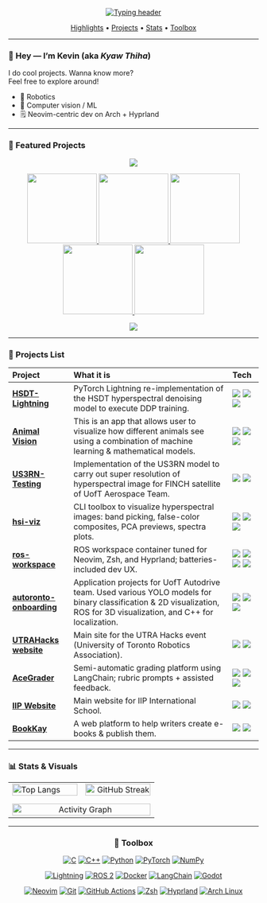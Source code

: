 <!--
  Profile README for github.com/Kyaw-Thiha
-->

<p align="center">
  <a href="https://github.com/Kyaw-Thiha">
    <img src="https://readme-typing-svg.demolab.com?duration=2800&pause=600&center=true&vCenter=true&height=40&lines=Kevin+@+Kyaw+Thiha+%E2%80%A2+UofT+CS;Robotics+%2F+CV+%2F+ML;Neovim+%7C+Arch+Linux+%7C+Hyprland" alt="Typing header">
  </a>
</p>

<p align="center">
  <a href="#-featured-projects">Highlights</a> •
  <a href="#-projects-list">Projects</a> •
  <a href="#-stats--visuals">Stats</a> •
  <a href="#-toolbox">Toolbox</a>
</p>

---

### 👋 Hey — I’m Kevin (aka *Kyaw Thiha*)
I do cool projects. Wanna know more? <br/>
Feel free to explore around!
- 🤖 Robotics
- 🧠 Computer vision / ML
- 🗒️ Neovim-centric dev on Arch + Hyprland

---

### 📌 Featured Projects
<p align="center">
  <img src="https://capsule-render.vercel.app/api?type=waving&height=120&color=gradient&section=header"/>
</p>

<p align="center">
  <a href="https://github.com/Kyaw-Thiha/hsdt-lightning">
     <img height="140" src="https://github-readme-stats.vercel.app/api/pin/?username=Kyaw-Thiha&repo=hsdt-lightning&theme=tokyonight&hide_border=true&border_radius=12&bg_color=00000000" />
  </a>
  <a href="https://github.com/Kyaw-Thiha/hsi-viz">
    <img height="140" src="https://github-readme-stats.vercel.app/api/pin/?username=Kyaw-Thiha&repo=hsi-viz&theme=tokyonight&hide_border=true&border_radius=12&bg_color=00000000" />
  </a>
  <a href="https://github.com/Kyaw-Thiha/animal-vision">
    <img height="140" src="https://github-readme-stats.vercel.app/api/pin/?username=Kyaw-Thiha&repo=animal-vision&theme=tokyonight&hide_border=true&border_radius=12&bg_color=00000000" />
  </a>
  <a href="https://github.com/Kyaw-Thiha/ros-workspace">
    <img height="140" src="https://github-readme-stats.vercel.app/api/pin/?username=Kyaw-Thiha&repo=ros-workspace&theme=tokyonight&hide_border=true&border_radius=12&bg_color=00000000" />
  </a>
  <a href="https://github.com/Kyaw-Thiha/ace-grader">
    <img height="140" src="https://github-readme-stats.vercel.app/api/pin/?username=Kyaw-Thiha&repo=ace-grader&theme=tokyonight&hide_border=true&border_radius=12&bg_color=00000000" />
  </a>
</p>


<p align="center">
  <img src="https://capsule-render.vercel.app/api?type=waving&height=120&color=gradient&section=footer"/>
</p>

---

### 🚀 Projects List
<table width="100%" border="0" cellspacing="0" cellpadding="6" style="border:none;">
  <thead>
    <tr>
      <th align="left">Project</th>
      <th align="left">What it is</th>
      <th align="left">Tech</th>
    </tr>
  </thead>
  <tbody>
    <!-- HSDT-Lightning -->
    <tr>
      <td><strong><a href="https://github.com/Kyaw-Thiha/hsdt-lightning">HSDT-Lightning</a></strong></td>
      <td>PyTorch Lightning re-implementation of the HSDT hyperspectral denoising model to execute DDP training.</td>
      <td>
        <img src="https://img.shields.io/badge/PyTorch-7aa2f7?style=flat-square&logo=pytorch&logoColor=white"/>
        <img src="https://img.shields.io/badge/Lightning-bb9af7?style=flat-square&logo=lightning&logoColor=white"/>
        <img src="https://img.shields.io/badge/HSI-c0caf5?style=flat-square"/>
      </td>
    </tr>
    <!-- Animal Vision -->
    <tr>
      <td><strong><a href="https://github.com/Kyaw-Thiha/animal-vision">Animal Vision</a></strong></td>
      <td>This is an app that allows user to visualize how different animals see using a combination of machine learning & mathematical models. </td>
      <td>
        <img src="https://img.shields.io/badge/OpenCV-5b9cf6?style=flat-square&logo=opencv&logoColor=white"/>
        <img src="https://img.shields.io/badge/PyTorch-7aa2f7?style=flat-square&logo=pytorch&logoColor=white"/>
        <img src="https://img.shields.io/badge/Color_Science-9d7cd8?style=flat-square"/>
      </td>
    </tr>
    <!-- US3RN Testing -->
    <tr>
      <td><strong><a href="https://github.com/Kyaw-Thiha/US3RN-testing">US3RN-Testing</a></strong></td>
      <td>Implementation of the US3RN model to carry out super resolution of hyperspectral image for FINCH satellite of UofT Aerospace Team. </td>
      <td>
        <img src="https://img.shields.io/badge/PyTorch-7aa2f7?style=flat-square&logo=pytorch&logoColor=white"/>
        <img src="https://img.shields.io/badge/HSI-c0caf5?style=flat-square"/>
      </td>
    </tr>
    <!-- hsi-viz -->
    <tr>
      <td><strong><a href="https://github.com/Kyaw-Thiha/hsi-viz">hsi-viz</a></strong></td>
      <td>CLI toolbox to visualize hyperspectral images: band picking, false-color composites, PCA previews, spectra plots.</td>
      <td>
        <img src="https://img.shields.io/badge/Python-c0caf5?style=flat-square&logo=python&logoColor=white"/>
        <img src="https://img.shields.io/badge/NumPy-7dcfff?style=flat-square&logo=numpy&logoColor=white"/>
        <img src="https://img.shields.io/badge/CLI-7aa2f7?style=flat-square"/>
      </td>
    </tr>
    <!-- ros-workspace -->
    <tr>
      <td><strong><a href="https://github.com/Kyaw-Thiha/ros-workspace">ros-workspace</a></strong></td>
      <td>ROS workspace container tuned for Neovim, Zsh, and Hyprland; batteries-included dev UX.</td>
      <td>
        <img src="https://img.shields.io/badge/Docker-7aa2f7?style=flat-square&logo=docker&logoColor=white"/>
        <img src="https://img.shields.io/badge/ROS%202-9ece6a?style=flat-square&logo=ros&logoColor=white"/>
        <img src="https://img.shields.io/badge/Neovim-bb9af7?style=flat-square&logo=neovim&logoColor=white"/>
        <img src="https://img.shields.io/badge/Zsh-7dcfff?style=flat-square&logo=zsh&logoColor=white"/>
      </td>
    </tr>
    <!-- Autoronto Application -->
    <tr>
      <td><strong><a href="https://github.com/Kyaw-Thiha/autoronto-onboarding">autoronto-onboarding</a></strong></td>
      <td>
        Application projects for UofT Autodrive team. Used various YOLO models for binary classification & 2D visualization, ROS for 3D visualization, and C++ for localization.
      </td>
      <td>
        <img src="https://img.shields.io/badge/ROS%202-9ece6a?style=flat-square&logo=ros&logoColor=white"/>
        <img src="https://img.shields.io/badge/YOLO-bb9af7?style=flat-square&logoColor=white"/>
        <img src="https://img.shields.io/badge/C++-7aa2f7?style=flat-square&logo=cplusplus&logoColor=white"/>
      </td>
    </tr>
    <!-- UTRAHacks website -->
    <tr>
      <td><strong><a href="https://github.com/Kyaw-Thiha/UTRAHacks-2025-Website">UTRAHacks website</a></strong></td>
      <td>Main site for the UTRA Hacks event (University of Toronto Robotics Association).</td>
      <td>
        <img src="https://img.shields.io/badge/React-7aa2f7?style=flat-square&logo=react&logoColor=white"/>
        <img src="https://img.shields.io/badge/Next.js-bb9af7?style=flat-square&logo=nextdotjs&logoColor=white"/>
      </td>
    </tr>
    <!-- AceGrader -->
    <tr>
      <td><strong><a href="https://github.com/Kyaw-Thiha/ace-grader">AceGrader</a></strong></td>
      <td>Semi-automatic grading platform using LangChain; rubric prompts + assisted feedback.</td>
      <td>
        <img src="https://img.shields.io/badge/Django-9ece6a?style=flat-square&logo=django&logoColor=white"/>
        <img src="https://img.shields.io/badge/Next.js-bb9af7?style=flat-square&logo=nextdotjs&logoColor=white"/>
        <img src="https://img.shields.io/badge/LangChain-c0caf5?style=flat-square"/>
      </td>
    </tr>
    <!-- IIP Website -->
    <tr>
      <td><strong><a href="https://github.com/Kyaw-Thiha/IIP_Website">IIP Website</a></strong></td>
      <td>Main website for IIP International School.</td>
      <td>
        <img src="https://img.shields.io/badge/Astro-7aa2f7?style=flat-square&logo=astro&logoColor=white"/>
        <img src="https://img.shields.io/badge/React-bb9af7?style=flat-square&logo=react&logoColor=white"/>
      </td>
    </tr>
    <!-- BookKay -->
    <tr>
      <td><strong><a href="https://github.com/Kyaw-Thiha/BookKay">BookKay</a></strong> <!-- If the repo name differs, update this link --></td>
      <td>A web platform to help writers create e-books & publish them.</td>
      <td>
        <img src="https://img.shields.io/badge/Vue-7aa2f7?style=flat-square&logo=vuedotjs&logoColor=white"/>
        <img src="https://img.shields.io/badge/Quasar-bb9af7?style=flat-square&logo=quasar&logoColor=white"/>
      </td>
    </tr>
  </tbody>
</table>


---

### 📊 Stats & Visuals

<div align="center">

<!-- GitHub Readme Stats -->
<table width="100%" border="0" cellspacing="0" cellpadding="0" style="border:none;">
  <tr>
    <td align="left" width="48%" style="border:none;">
      <!-- Languages Stat -->
      <img
        src="https://github-readme-stats.vercel.app/api/top-langs/?username=Kyaw-Thiha&layout=compact&theme=tokyonight&bg_color=00000000&title_color=c0caf5&text_color=a9b1d6&hide_border=true&border_radius=12"
        alt="Top Langs" width="100%" />
    </td> 
    <!-- <td width="4%" style="border:none;"></td> -->
    <td align="right" width="48%" style="border:none;">
      <!-- Streak Stats -->
      <img
        src="https://streak-stats.demolab.com?user=Kyaw-Thiha&theme=tokyonight&background=00000000&ring=7aa2f7&fire=bb9af7&currStreakNum=c0caf5&sideNums=a9b1d6&currStreakLabel=c0caf5&sideLabels=a9b1d6&hide_border=true&border_radius=12"
        alt="GitHub Streak" width="100%" />
    </td>  
  </tr>
  <tr>
    <td colspan="2" align="center" style="border:none; padding-top:12px;">
      <!-- Activity Graph -->
      <picture>
        <source media="(prefers-color-scheme: dark)"
                srcset="https://github-readme-activity-graph.vercel.app/graph?username=Kyaw-Thiha&bg_color=00000000&color=c0caf5&line=7aa2f7&point=bb9af7&area=true&area_color=7aa2f7&hide_border=true&radius=12" />
        <img alt="Activity Graph"
             src="https://github-readme-activity-graph.vercel.app/graph?username=Kyaw-Thiha&theme=xcode&radius=8&hide_border=true" width="100%" />
      </picture>
      <!-- <img src="https://github-readme-activity-graph.vercel.app/graph?username=Kyaw-Thiha&theme=tokyo-night&radius=8&hide_border=true" alt="Activity Graph" />-->
      <!-- <img src="https://github-readme-activity-graph.vercel.app/graph?username=Kyaw-Thiha&theme=rogue&radius=10&hide_border=true" /> -->
      <!-- <img src="https://github-readme-activity-graph.vercel.app/graph?username=Kyaw-Thiha&theme=xcode&radius=10&hide_border=true" /> -->
    </td>
  </tr>
</table>






<!-- Contribution Snake (enable via workflow below) -->
<!-- <br />
<p align="center">
  <img src="https://raw.githubusercontent.com/Kyaw-Thiha/Kyaw-Thiha/main/output/github-contribution-grid-snake-dark.svg?v=1" alt="Contribution Snake" />
</p>
</div> -->

---

### 🧩 Toolbox
<div align="center">

[![C](https://img.shields.io/badge/C-7aa2f7?style=for-the-badge&logo=c&logoColor=white)](https://en.cppreference.com/w/c)
[![C++](https://img.shields.io/badge/C%2B%2B-bb9af7?style=for-the-badge&logo=cplusplus&logoColor=white)](https://en.cppreference.com/w/)
[![Python](https://img.shields.io/badge/Python-c0caf5?style=for-the-badge&logo=python&logoColor=white)](https://docs.python.org/3/)
[![PyTorch](https://img.shields.io/badge/PyTorch-e0af68?style=for-the-badge&logo=pytorch&logoColor=white)](https://pytorch.org/docs/stable/)
[![NumPy](https://img.shields.io/badge/NumPy-7dcfff?style=for-the-badge&logo=numpy&logoColor=white)](https://numpy.org/doc/)

[![Lightning](https://img.shields.io/badge/Lightning%20AI-bb9af7?style=for-the-badge&logo=lightning&logoColor=white)](https://lightning.ai/docs/pytorch/stable/)
[![ROS 2](https://img.shields.io/badge/ROS%202-9ece6a?style=for-the-badge&logo=ros&logoColor=white)](https://docs.ros.org/en/rolling/)
[![Docker](https://img.shields.io/badge/Docker-7aa2f7?style=for-the-badge&logo=docker&logoColor=white)](https://docs.docker.com/)
[![LangChain](https://img.shields.io/badge/LangChain-c0caf5?style=for-the-badge&logo=langchain&logoColor=white)](https://python.langchain.com/docs/)
[![Godot](https://img.shields.io/badge/Godot-c0caf5?style=for-the-badge&logo=godotengine&logoColor=white)](https://docs.godotengine.org/en/stable/)

<!-- Extras I think you’ll like, based on your projects -->
[![Neovim](https://img.shields.io/badge/Neovim-bb9af7?style=for-the-badge&logo=neovim&logoColor=white)](https://neovim.io/doc/)
[![Git](https://img.shields.io/badge/Git-9ece6a?style=for-the-badge&logo=git&logoColor=white)](https://git-scm.com/doc)
[![GitHub Actions](https://img.shields.io/badge/GitHub%20Actions-7aa2f7?style=for-the-badge&logo=githubactions&logoColor=white)](https://docs.github.com/actions)
[![Zsh](https://img.shields.io/badge/Zsh-7dcfff?style=for-the-badge&logo=zsh&logoColor=white)](https://zsh.sourceforge.io/Doc/Release/)
[![Hyprland](https://img.shields.io/badge/Hyprland-7aa2f7?style=for-the-badge&logo=wayland&logoColor=white)](https://wiki.hyprland.org/)
[![Arch Linux](https://img.shields.io/badge/Arch%20Linux-e0af68?style=for-the-badge&logo=archlinux&logoColor=white)](https://wiki.archlinux.org/)

</div>


<!-- Badges (optional)
<img src="https://komarev.com/ghpvc/?username=Kyaw-Thiha" alt="profile views">
-->

